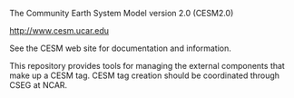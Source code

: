 The Community Earth System Model version 2.0 (CESM2.0)

http://www.cesm.ucar.edu

See the CESM web site for documentation and information.

This repository provides tools for managing the external components that make up a CESM tag. 
CESM tag creation should be coordinated through CSEG at NCAR. 
